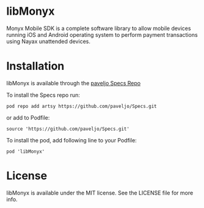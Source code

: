 # libMonyx

Monyx Mobile SDK is a complete software library to allow mobile devices running iOS and Android operating system to perform payment transactions using Nayax unattended devices.

# Installation

libMonyx is available through the [paveljo Specs Repo](https://github.com/paveljo/specs)

To install the Specs repo run:

`pod repo add artsy https://github.com/paveljo/Specs.git`

or add to Podfile:

`source 'https://github.com/paveljo/Specs.git'`

To install the pod, add following line to your Podfile:

`pod 'libMonyx'`

# License
libMonyx is available under the MIT license. See the LICENSE file for more info.
